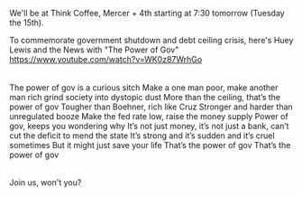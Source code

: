 We'll be at Think Coffee, Mercer + 4th starting at 7:30 tomorrow (Tuesday the 15th). 

To commemorate government shutdown and debt ceiling crisis, here's Huey Lewis and the News with "The Power of Gov"
https://www.youtube.com/watch?v=WK0z87WrhGo
######
The power of gov is a curious sitch
Make a one man poor, make another man rich
grind society into dystopic dust
More than the ceiling, that’s the power of gov 
Tougher than Boehner, rich like Cruz
Stronger and harder than unregulated booze
Make the fed rate low, raise the money supply
Power of gov, keeps you wondering why
It’s not just money, it’s not just a bank,
can’t cut the deficit to mend the state
It’s strong and it’s sudden and it’s cruel sometimes 
But it might just save your life 
That’s the power of gov
That’s the power of gov


######

Join us, won't you?